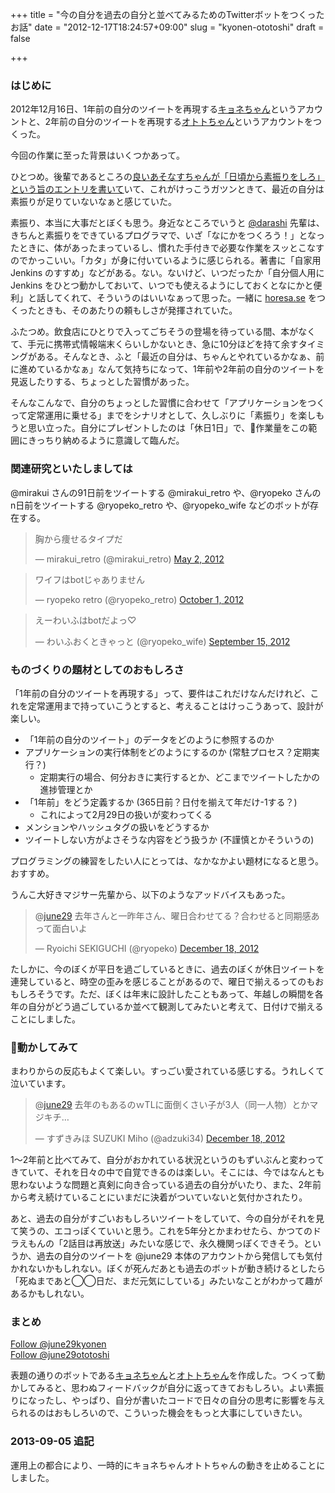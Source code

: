 +++
title = "今の自分を過去の自分と並べてみるためのTwitterボットをつくったお話"
date = "2012-12-17T18:24:57+09:00"
slug = "kyonen-ototoshi"
draft = false

+++

<h3>はじめに</h3>
<p>2012年12月16日、1年前の自分のツイートを再現する<a href="https://twitter.com/june29kyonen" title="キョネ (june29kyonen) on Twitter">キョネちゃん</a>というアカウントと、2年前の自分のツイートを再現する<a href="https://twitter.com/june29ototoshi" title="オトト (june29ototoshi) on Twitter">オトトちゃん</a>というアカウントをつくった。</p>
<p>今回の作業に至った背景はいくつかあって。</p>
<p>ひとつめ。後輩であるところの<a href="http://asonas.hatenablog.com/entry/2012/12/07/041524" title="素振り - 良いあそなすちゃん">良いあそなすちゃんが「日頃から素振りをしろ」という旨のエントリを書いて</a>いて、これがけっこうガツンときて、最近の自分は素振りが足りていないなぁと感じていた。</p>
<p>素振り、本当に大事だとぼくも思う。身近なところでいうと <a href="https://twitter.com/darashi" title="Yoji Shidara (darashi) on Twitter">@darashi</a> 先輩は、きちんと素振りをできているプログラマで、いざ「なにかをつくろう！」となったときに、体があったまっているし、慣れた手付きで必要な作業をスッとこなすのでかっこいい。「カタ」が身に付いているように感じられる。著書に「自家用 Jenkins のすすめ」などがある。ない。ないけど、いつだったか「自分個人用に Jenkins をひとつ動かしておいて、いつでも使えるようにしておくとなにかと便利」と話してくれて、そういうのはいいなぁって思った。一緒に <a href="http://horesa.se/#" title="horesa.se">horesa.se</a> をつくったときも、そのあたりの頼もしさが発揮されていた。</p>
<p>ふたつめ。飲食店にひとりで入ってごちそうの登場を待っている間、本がなくて、手元に携帯式情報端末くらいしかないとき、急に10分ほどを持て余すタイミングがある。そんなとき、ふと「最近の自分は、ちゃんとやれているかなぁ、前に進めているかなぁ」なんて気持ちになって、1年前や2年前の自分のツイートを見返したりする、ちょっとした習慣があった。</p>
<p>そんなこんなで、自分のちょっとした習慣に合わせて「アプリケーションをつくって定常運用に乗せる」までをシナリオとして、久しぶりに「素振り」を楽しもうと思い立った。自分にプレゼントしたのは「休日1日」で、作業量をこの範囲にきっちり納めるように意識して臨んだ。</p>
<h3>関連研究といたしましては</h3>
<p>@mirakui さんの91日前をツイートする @mirakui_retro や、@ryopeko さんのn日前をツイートする @ryopeko_retro や、@ryopeko_wife などのボットが存在する。</p>
<blockquote class="twitter-tweet">
<p>胸から痩せるタイプだ</p>
<p>— mirakui_retro (@mirakui_retro) <a href="https://twitter.com/mirakui_retro/status/197514763931099138" data-datetime="2012-05-02T02:36:04+00:00">May 2, 2012</a></p></blockquote>
<blockquote class="twitter-tweet">
<p>ワイフはbotじゃありません</p>
<p>— ryopeko retro (@ryopeko_retro) <a href="https://twitter.com/ryopeko_retro/status/252677614421024769" data-datetime="2012-10-01T07:53:32+00:00">October 1, 2012</a></p></blockquote>
<blockquote class="twitter-tweet">
<p>えーわいふはbotだよっ♡</p>
<p>— わいふおくときゃっと (@ryopeko_wife) <a href="https://twitter.com/ryopeko_wife/status/246958814811807744" data-datetime="2012-09-15T13:09:04+00:00">September 15, 2012</a></p></blockquote>
<h3>ものづくりの題材としてのおもしろさ</h3>
<p>「1年前の自分のツイートを再現する」って、要件はこれだけなんだけれど、これを定常運用まで持っていこうとすると、考えることはけっこうあって、設計が楽しい。</p>
<ul>
<li>「1年前の自分のツイート」のデータをどのように参照するのか</li>
<li>アプリケーションの実行体制をどのようにするのか (常駐プロセス？定期実行？)
<ul>
<li>定期実行の場合、何分おきに実行するとか、どこまでツイートしたかの進捗管理とか</li>
</ul>
</li>
<li>「1年前」をどう定義するか (365日前？日付を揃えて年だけ-1する？)
<ul>
<li>これによって2月29日の扱いが変わってくる</li>
</ul>
</li>
<li>メンションやハッシュタグの扱いをどうするか</li>
<li>ツイートしない方がよさそうな内容をどう扱うか (不謹慎とかそういうの)</li>
</ul>
<p>プログラミングの練習をしたい人にとっては、なかなかよい題材になると思う。おすすめ。</p>
<p>うんこ大好きマジサー先輩から、以下のようなアッドバイスもあった。</p>
<blockquote class="twitter-tweet">
<p>@<a href="https://twitter.com/june29">june29</a> 去年さんと一昨年さん、曜日合わせてる？合わせると同期感あって面白いよ</p>
<p>— Ryoichi SEKIGUCHI (@ryopeko) <a href="https://twitter.com/ryopeko/status/281001662657732608" data-datetime="2012-12-18T11:43:11+00:00">December 18, 2012</a></p></blockquote>
<p>たしかに、今のぼくが平日を過ごしているときに、過去のぼくが休日ツイートを連発していると、時空の歪みを感じることがあるので、曜日で揃えるってのもおもしろそうです。ただ、ぼくは年末に設計したこともあって、年越しの瞬間を各年の自分がどう過ごしているか並べて観測してみたいと考えて、日付けで揃えることにしました。</p>
<h3>動かしてみて</h3>
<p>まわりからの反応もよくて楽しい。すっごい愛されている感じする。うれしくて泣いています。</p>
<blockquote class="twitter-tweet" data-in-reply-to="280904131781214208">
<p>@<a href="https://twitter.com/june29">june29</a> 去年のもあるのｗTLに面倒くさい子が3人（同一人物）とかマジキチ…</p>
<p>— すずきみほ SUZUKI Miho (@adzuki34) <a href="https://twitter.com/adzuki34/status/280904533348065280" data-datetime="2012-12-18T05:17:14+00:00">December 18, 2012</a></p></blockquote>
<p>1〜2年前と比べてみて、自分がおかれている状況というのもずいぶんと変わってきていて、それを日々の中で自覚できるのは楽しい。そこには、今ではなんとも思わないような問題と真剣に向き合っている過去の自分がいたり、また、2年前から考え続けていることにいまだに決着がついていないと気付かされたり。</p>
<p>あと、過去の自分がすごいおもしろいツイートをしていて、今の自分がそれを見て笑うの、エコっぽくていいと思う。これを5年分とかまわせたら、かつてのドラえもんの「2話目は再放送」みたいな感じで、永久機関っぽくできそう。というか、過去の自分のツイートを @june29 本体のアカウントから発信しても気付かれないかもしれない。ぼくが死んだあとも過去のボットが動き続けるとしたら「死ぬまであと◯◯日だ、まだ元気にしている」みたいなことがわかって趣があるかもしれない。</p>
<h3>まとめ</h3>
<p><a href="https://twitter.com/june29kyonen" class="twitter-follow-button" data-show-count="false" data-size="large">Follow @june29kyonen</a><br />
<a href="https://twitter.com/june29ototoshi" class="twitter-follow-button" data-show-count="false" data-size="large">Follow @june29ototoshi</a></p>
<p><script>!function(d,s,id){var js,fjs=d.getElementsByTagName(s)[0];if(!d.getElementById(id)){js=d.createElement(s);js.id=id;js.src="//platform.twitter.com/widgets.js";fjs.parentNode.insertBefore(js,fjs);}}(document,"script","twitter-wjs");</script></p>
<p>表題の通りのボットである<a href="https://twitter.com/june29kyonen" title="キョネ (june29kyonen) on Twitter">キョネちゃん</a>と<a href="https://twitter.com/june29ototoshi" title="オトト (june29ototoshi) on Twitter">オトトちゃん</a>を作成した。つくって動かしてみると、思わぬフィードバックが自分に返ってきておもしろい。よい素振りになったし、やっぱり、自分が書いたコードで日々の自分の思考に影響を与えられるのはおもしろいので、こういった機会をもっと大事にしていきたい。</p>
<h3>2013-09-05 追記</h3>
<p>運用上の都合により、一時的にキョネちゃんオトトちゃんの動きを止めることにしました。</p>
<p><script async src="//platform.twitter.com/widgets.js" charset="utf-8"></script></p>

